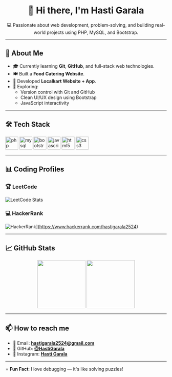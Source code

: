 <!-- Profile Header -->
<h1 align="center">👋 Hi there, I'm Hasti Garala</h1>
<p align="center">
💻 Passionate about web development, problem-solving, and building real-world projects using PHP, MySQL, and Bootstrap.  
</p>

---

## 🚀 About Me
- 🎓 Currently learning **Git**, **GitHub**, and full-stack web technologies.
- 🍽️ Built a **Food Catering Website**.
- 🛒 Developed **Localkart Website + App**.
- 🌱 Exploring:
  - Version control with Git and GitHub  
  - Clean UI/UX design using Bootstrap  
  - JavaScript interactivity  

---

## 🛠️ Tech Stack
<p align="left">
  <img src="https://cdn.jsdelivr.net/gh/devicons/devicon/icons/php/php-original.svg" height="40" alt="php" />
  <img src="https://cdn.jsdelivr.net/gh/devicons/devicon/icons/mysql/mysql-original.svg" height="40" alt="mysql" />
  <img src="https://cdn.jsdelivr.net/gh/devicons/devicon/icons/bootstrap/bootstrap-original.svg" height="40" alt="bootstrap" />
  <img src="https://cdn.jsdelivr.net/gh/devicons/devicon/icons/javascript/javascript-original.svg" height="40" alt="javascript" />
  <img src="https://cdn.jsdelivr.net/gh/devicons/devicon/icons/html5/html5-original.svg" height="40" alt="html5" />
  <img src="https://cdn.jsdelivr.net/gh/devicons/devicon/icons/css3/css3-original.svg" height="40" alt="css3" />
</p>

---

## 📊 Coding Profiles

### 🏆 LeetCode
![LeetCode Stats](https://leetcard.jacoblin.cool/Hastipatel404?theme=dark&ext=contest)

### 💻 HackerRank
![HackerRank](https://img.shields.io/badge/HackerRank-View%20Profile-2EC866?style=for-the-badge&logo=HackerRank&logoColor=white)](https://www.hackerrank.com/hastigarala2524)


---

## 📈 GitHub Stats
<p align="center">
  <img src="https://github-readme-stats.vercel.app/api?username=hastipatel404&show_icons=true&theme=tokyonight" height="150"/>
  <img src="https://github-readme-streak-stats.herokuapp.com/?user=hastipatel404&theme=tokyonight" height="150"/>
</p>

---

## 📫 How to reach me
- 📧 Email: **[hastigarala2524@gmail.com](mailto:hastigarala2524@gmail.com)**
- 🐙 GitHub: **[@HastiGarala](https://github.com/hastipatel404)**
- 📸 Instagram: **[Hasti Garala](https://www.instagram.com/hasti_patel404?igsh=MWphMzJvMzF6bXZudg==)**

---

⭐ **Fun Fact**: I love debugging — it's like solving puzzles!
